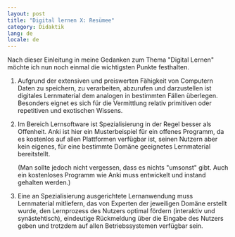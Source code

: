 ```yaml
---
layout: post
title: "Digital lernen X: Resümee"
category: Didaktik
lang: de
locale: de
---
```


Nach dieser Einleitung in meine Gedanken zum Thema "Digital Lernen" möchte ich nun noch einmal die wichtigsten Punkte festhalten.

1. Aufgrund der extensiven und preiswerten Fähigkeit von Computern Daten zu speichern, zu verarbeiten, abzurufen und darzustellen ist digitales Lernmaterial dem analogen in bestimmten Fällen überlegen. Besonders eignet es sich für die Vermittlung relativ primitiven oder repetitiven und exotischen Wissens.

2. Im Bereich Lernsoftware ist Spezialisierung in der Regel besser als Offenheit. Anki ist hier ein Musterbeispiel für ein offenes Programm, da es kostenlos auf allen Plattformen verfügbar ist, seinen Nutzern aber kein eigenes, für eine bestimmte Domäne geeignetes Lernmaterial bereitstellt.

   (Man sollte jedoch nicht vergessen, dass es nichts "umsonst" gibt. Auch ein kostenloses Programm wie Anki muss entwickelt und instand gehalten werden.)

3. Eine an Spezialisierung ausgerichtete Lernanwendung muss Lernmaterial mitliefern, das von Experten der jeweiligen Domäne erstellt wurde, den Lernprozess des Nutzers optimal fördern (interaktiv und synästehtisch), eindeutige Rückmeldung über die Eingabe des Nutzers geben und trotzdem auf allen Betriebssystemen verfügbar sein.
